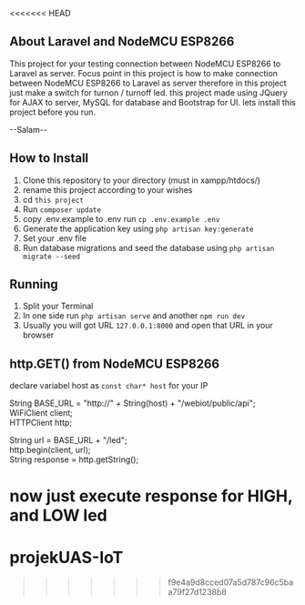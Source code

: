 <<<<<<< HEAD
## About Laravel and NodeMCU ESP8266

This project for your testing connection between NodeMCU ESP8266 to Laravel as server. Focus point in this project is how to make connection between NodeMCU ESP8266 to Laravel as server therefore in this project just make a switch for turnon / turnoff led. this project made using JQuery for AJAX to server, MySQL for database and Bootstrap for UI. lets install this project before you run.

--Salam--

## How to Install

1. Clone this repository to your directory (must in xampp/htdocs/)
2. rename this project according to your wishes
3. cd `this project`
4. Run `composer update`
5. copy .env.example to .env run `cp .env.example .env`
6. Generate the application key using `php artisan key:generate`
7. Set your .env file
8. Run database migrations and seed the database using `php artisan migrate --seed`

## Running

1. Split your Terminal
2. In one side run `php artisan serve` and another `npm run dev`
3. Usually you will got URL `127.0.0.1:8000` and open that URL in your browser

## http.GET() from NodeMCU ESP8266

declare variabel host as `const char* host` for your IP <br>

String BASE_URL = "http://" + String(host) + "/webiot/public/api"; <br>
WiFiClient client; <br>
HTTPClient http; <br>

String url = BASE_URL + "/led"; <br>
http.begin(client, url); <br>
String response = http.getString();<br>

now just execute response for HIGH, and LOW led
=======
# projekUAS-IoT
>>>>>>> f9e4a9d8cced07a5d787c96c5baa79f27d1238b8
